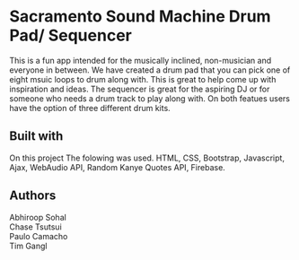 # Sacramento Sound Machine Drum Pad/ Sequencer
This is a fun app intended for the musically inclined, non-musician and everyone in between. We have created a drum pad that you can pick one of eight msuic loops to drum along with. This is great to help come up with inspiration and ideas. The sequencer is great for the aspiring DJ or for someone who needs a drum track to play along with. On both featues users have the option of three different drum kits.

## Built with
On this project The folowing was used.
HTML, CSS, Bootstrap, Javascript, Ajax, WebAudio API, Random Kanye Quotes API, Firebase. 

## Authors
Abhiroop Sohal
<br>
Chase Tsutsui
<br>
Paulo Camacho
<br>
Tim Gangl

